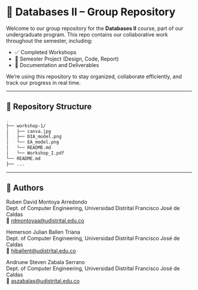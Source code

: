# 📘 Databases II – Group Repository

Welcome to our group repository for the **Databases II** course, part of our undergraduate program. This repo contains our collaborative work throughout the semester, including:

- ✅ Completed Workshops  
- 💼 Semester Project (Design, Code, Report)  
- 📄 Documentation and Deliverables

We’re using this repository to stay organized, collaborate efficiently, and track our progress in real time.

---
## 📂 Repository Structure

```bash
.
├── workshop-1/
│   ├── canva.jpg
│   ├── DIA_model.png
│   └── EA_model.png
│   └── README.md
│   └── Workshop_I.pdf
└── README.md
├── ...
```
---

## 👥 Authors

Ruben David Montoya Arredondo  
Dept. of Computer Engineering, Universidad Distrital Francisco José de Caldas  
📧 rdmontoyaa@udistrital.edu.co  

Hemerson Julian Ballen Triana  
Dept. of Computer Engineering, Universidad Distrital Francisco José de Caldas  
📧 hjballent@udistrital.edu.co  

Andruew Steven Zabala Serrano  
Dept. of Computer Engineering, Universidad Distrital Francisco José de Caldas  
📧 aszabalas@udistrital.edu.co  


